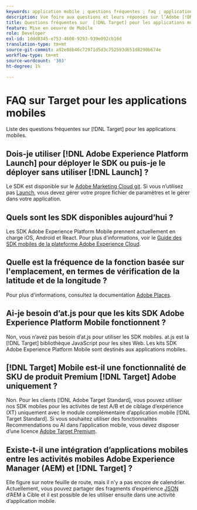 ```yaml
---
keywords: application mobile ; questions fréquentes ; faq ; application mobile cible
description: Vue foire aux questions et leurs réponses sur l’Adobe [!DNL Target] pour les applications mobiles.
title: Questions fréquentes sur  [!DNL Target] pour les applications mobiles
feature: Mise en oeuvre de Mobile
role: Developer
exl-id: 1ddd8345-e753-4608-9293-939e092cb16d
translation-type: tm+mt
source-git-commit: a92e88b46c72971d5d3c752593d651d8290b674e
workflow-type: tm+mt
source-wordcount: '303'
ht-degree: 1%

---
```


# FAQ sur Target pour les applications mobiles

Liste des questions fréquentes sur [!DNL Target] pour les applications mobiles.

## Dois-je utiliser [!DNL Adobe Experience Platform Launch] pour déployer le SDK ou puis-je le déployer sans utiliser [!DNL Launch] ?

Le SDK est disponible sur le [Adobe Marketing Cloud git](https://github.com/Adobe-Marketing-Cloud/acp-sdks/). Si vous n’utilisez pas [Launch](https://experienceleague.adobe.com/docs/launch/using/overview.html), vous devez gérer votre propre fichier de paramètres et le gérer dans votre application.

## Quels sont les SDK disponibles aujourd’hui ?

Les SDK Adobe Experience Platform Mobile prennent actuellement en charge iOS, Android et React. Pour plus d’informations, voir le [Guide des SDK mobiles de la plateforme Adobe Experience Cloud](https://aep-sdks.gitbook.io/docs/).

## Quelle est la fréquence de la fonction basée sur l&#39;emplacement, en termes de vérification de la latitude et de la longitude ?

Pour plus d&#39;informations, consultez la documentation [Adobe Places](https://placesdocs.com/places-services-by-adobe-documentation/).

## Ai-je besoin d’at.js pour que les kits SDK Adobe Experience Platform Mobile fonctionnent ?

Non, vous n’avez pas besoin d’at.js pour utiliser les SDK mobiles. at.js est la [!DNL Target] bibliothèque JavaScript pour les sites Web. Les kits SDK Adobe Experience Platform Mobile sont destinés aux applications mobiles.

## [!DNL Target] Mobile est-il une fonctionnalité de SKU de produit Premium [!DNL Target] Adobe uniquement ?

Non. Pour les clients [!DNL Adobe Target Standard], vous pouvez utiliser nos SDK mobiles pour les activités de test A/B et de ciblage d’expérience (XT) uniquement avec le module complémentaire d’application mobile [!DNL Target Standard]. Si vous souhaitez utiliser des fonctionnalités Recommendations ou AI dans l’application mobile, vous devez disposer d’une licence [Adobe Target Premium](/help/c-intro/intro.md#premium).

## Existe-t-il une intégration d’applications mobiles entre les activités mobiles Adobe Experience Manager (AEM) et [!DNL Target] ?

Elle figure sur notre feuille de route, mais il n&#39;y a pas encore de calendrier. Actuellement, vous pouvez partager des fragments d’expérience [JSON](/help/c-experiences/c-manage-content/aem-experience-fragments.md) d’AEM à Cible et il est possible de les utiliser ensuite dans une activité d’application mobile.
